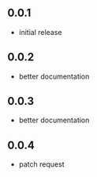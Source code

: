 ## 0.0.1

*   initial release

## 0.0.2

*   better documentation

## 0.0.3

*   better documentation

## 0.0.4

*   patch request
